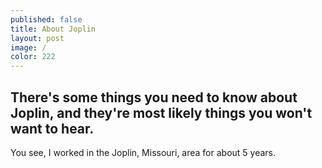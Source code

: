 ```yaml
---
published: false
title: About Joplin
layout: post
image: /
color: 222
---
```


There's some things you need to know about Joplin, and they're most likely things you won't want to hear.
---

You see, I worked in the Joplin, Missouri, area for about 5 years.